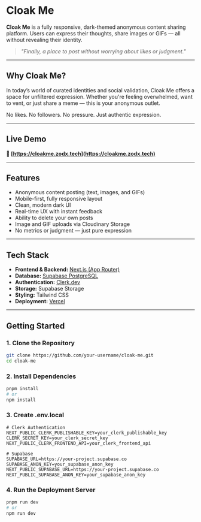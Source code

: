 # Cloak Me

**Cloak Me** is a fully responsive, dark-themed anonymous content sharing platform. Users can express their thoughts, share images or GIFs — all without revealing their identity.

> *"Finally, a place to post without worrying about likes or judgment."*

---

## Why Cloak Me?

In today’s world of curated identities and social validation, Cloak Me offers a space for unfiltered expression. Whether you're feeling overwhelmed, want to vent, or just share a meme — this is your anonymous outlet.

No likes. No followers. No pressure. Just authentic expression.

---

## Live Demo

**🔗 [https://cloakme.zodx.tech](https://cloakme.zodx.tech)**

---

## Features

- Anonymous content posting (text, images, and GIFs)
- Mobile-first, fully responsive layout
- Clean, modern dark UI
- Real-time UX with instant feedback
- Ability to delete your own posts
- Image and GIF uploads via Cloudinary Storage
- No metrics or judgment — just pure expression

---

## Tech Stack

- **Frontend & Backend:** [Next.js (App Router)](https://nextjs.org/)
- **Database:** [Supabase PostgreSQL](https://supabase.com/)
- **Authentication:** [Clerk.dev](https://clerk.dev)
- **Storage:** Supabase Storage
- **Styling:** Tailwind CSS
- **Deployment:** [Vercel](https://vercel.com/)

---

## Getting Started

### 1. Clone the Repository

```bash
git clone https://github.com/your-username/cloak-me.git
cd cloak-me
```

### 2. Install Dependencies

```bash
pnpm install
# or
npm install
```

### 3. Create .env.local

```
# Clerk Authentication
NEXT_PUBLIC_CLERK_PUBLISHABLE_KEY=your_clerk_publishable_key
CLERK_SECRET_KEY=your_clerk_secret_key
NEXT_PUBLIC_CLERK_FRONTEND_API=your_clerk_frontend_api

# Supabase
SUPABASE_URL=https://your-project.supabase.co
SUPABASE_ANON_KEY=your_supabase_anon_key
NEXT_PUBLIC_SUPABASE_URL=https://your-project.supabase.co
NEXT_PUBLIC_SUPABASE_ANON_KEY=your_supabase_anon_key
```

### 4. Run the Deployment Server

```bash
pnpm run dev
# or
npm run dev
```

